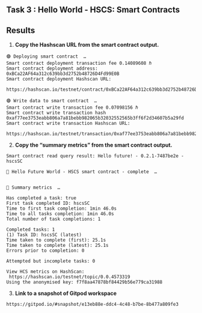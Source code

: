## Task 3 : Hello World - HSCS: Smart Contracts

## Results

1. **Copy the Hashscan URL from the smart contract output.**

```
🟣 Deploying smart contract  …
Smart contract deployment transaction fee 0.14089608 ℏ
Smart contract deployment address: 0xBCa22AF64a312c639bb3d2752b48726D4Fd99E0B
Smart contract deployment Hashscan URL:
 https://hashscan.io/testnet/contract/0xBCa22AF64a312c639bb3d2752b48726D4Fd99E0B

🟣 Write data to smart contract  …
Smart contract write transaction fee 0.07098156 ℏ
Smart contract write transaction hash 0xaf77ee3753eabb806a7a81bebb982065b32032552565b3ff6f2d34607b5a29fd
Smart contract write transaction Hashscan URL:
 https://hashscan.io/testnet/transaction/0xaf77ee3753eabb806a7a81bebb982065b32032552565b3ff6f2d34607b5a29fd

```

2. **Copy the “summary metrics” from the smart contract output.**

```
Smart contract read query result: Hello future! - 0.2.1-7487be2e - hscsSC

🎉 Hello Future World - HSCS smart contract - complete  …


🔢 Summary metrics  …

Has completed a task: true
First task completed ID: hscsSC
Time to first task completion: 1min 46.0s
Time to all tasks completion: 1min 46.0s
Total number of task completions: 1

Completed tasks: 1
(1) Task ID: hscsSC (latest)
Time taken to complete (first): 25.1s
Time taken to complete (latest): 25.1s
Errors prior to completion: 0

Attempted but incomplete tasks: 0

View HCS metrics on HashScan:
 https://hashscan.io/testnet/topic/0.0.4573319
Using the anonymised key: f7f8aa47878bf84429b56e779ca31988
```

3. **Link to a snapshot of Gitpod workspace**

```
https://gitpod.io/#snapshot/e13eb88e-ddc4-4c48-b7be-8b477a809fe3
```
